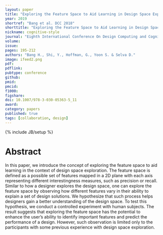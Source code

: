 ```yaml
---
layout: paper
title: "Exploring the Feature Space to Aid Learning in Design Space Exploration"
year: 2019
shortref: "Bang et al. DCC 2018"
shorttitle: "Exploring the Feature Space to Aid Learning in Design Space Exploration"
nickname: cognitive-style
journal: "Eighth International Conference On Design Computing and Cognition (DCC'18)"
volume:
issue:
pages: 195-212
authors: "Bang H., Shi, Y., Hoffman, G., Yoon S. & Selva D."
image: ifeed2.png
pdf:
pdflink: 
pubtype: conference
github:
pmid:  
pmcid:
f1000:
figshare:
doi: 10.1007/978-3-030-05363-5_11
award: 
category: papers
published: true
tags: [collaboration, design]
---
```

{% include JB/setup %}

# Abstract

In this paper, we introduce the concept of exploring the feature space to aid learning in the context of design space exploration. The feature space is defined as a possible set of features mapped in a 2D plane with each axis representing different interestingness measures, such as precision or recall. Similar to how a designer explores the design space, one can explore the feature space by observing how different features vary in their ability to explain a set of design solutions. We hypothesize that such process helps designers gain a better understanding of the design space. To test this hypothesis, we conduct a controlled experiment with human subjects. The result suggests that exploring the feature space has the potential to enhance the user’s ability to identify important features and predict the performance of a design. However, such observation is limited only to the participants with some previous experience with design space exploration.